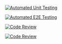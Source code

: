 


[![Automated Unit Testing](https://github.com/haiderf7/social-media-client/actions/workflows/unit-test.yml/badge.svg)](https://github.com/haiderf7/social-media-client/actions/workflows/unit-test.yml)

[![Automated E2E Testing](https://github.com/haiderf7/social-media-client/actions/workflows/e2e-test.yml/badge.svg)](https://github.com/haiderf7/social-media-client/actions/workflows/e2e-test.yml)

[![Code Review](https://github.com/haiderf7/social-media-client/actions/workflows/gpt.yml/badge.svg)](https://github.com/haiderf7/social-media-client/actions/workflows/gpt.yml)

[![Code Review](https://github.com/haiderf7/social-media-client/actions/workflows/gpt.yml/badge.svg)](https://github.com/haiderf7/social-media-client/actions/workflows/gpt.yml)
